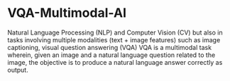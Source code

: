 # VQA-Multimodal-AI
Natural Language Processing (NLP) and Computer Vision (CV) but also in tasks involving multiple modalities (text + image features) such as image captioning, visual question answering (VQA)
VQA is a multimodal task wherein, given an image and a natural language question related to the image, the objective is to produce a natural language answer correctly as output.
